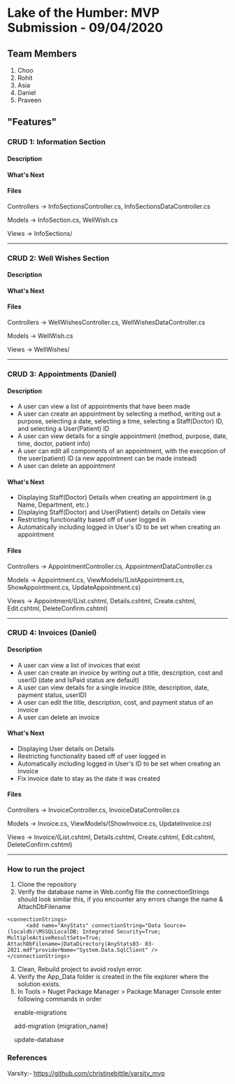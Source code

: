 # Lake of the Humber: MVP Submission - 09/04/2020

## Team Members
1. Choo 
2. Rohit
3. Asia
4. Daniel
5. Praveen

## "Features"

### CRUD 1: Information Section

#### Description

#### What's Next

#### Files

Controllers -> InfoSectionsController.cs, InfoSectionsDataController.cs

Models -> InfoSection.cs, WellWish.cs

Views -> InfoSections/

---

### CRUD 2: Well Wishes Section
#### Description

#### What's Next

#### Files

Controllers -> WellWishesController.cs, WellWishesDataController.cs

Models -> WellWish.cs

Views -> WellWishes/

---

### CRUD 3: Appointments (Daniel)
#### Description
- A user can view a list of appointments that have been made
- A user can create an appointment by selecting a method, writing out a purpose, selecting a date, selecting a time, selecting a Staff(Doctor) ID, and selecting a User(Patient) ID
- A user can view details for a single appointment (method, purpose, date, time, doctor, patient info)
- A user can edit all components of an appointment, with the execption of the user(patient) ID (a new appointment can be made instead)
- A user can delete an appointment  

#### What's Next
- Displaying Staff(Doctor) Details when creating an appointment (e.g Name, Department, etc.)
- Displaying Staff(Doctor) and User(Patient) details on Details view
- Restricting functionality based off of user logged in
- Automatically including logged in User's ID to be set when creating an appointment

#### Files
Controllers -> AppointmentController.cs, AppointmentDataController.cs

Models -> Appointment.cs, ViewModels/(ListAppointment.cs, ShowAppointment.cs, UpdateAppointment.cs)

Views -> Appointment/(List.cshtml, Details.cshtml, Create.cshtml, Edit.cshtml, DeleteConfirm.cshtml)

---

### CRUD 4: Invoices (Daniel)
#### Description
- A user can view a list of invoices that exist
- A user can create an invoice by writing out a title, description, cost and userID (date and IsPaid status are default)
- A user can view details for a single invoice (title, description, date, payment status, userID)
- A user can edit the title, description, cost, and payment status of an invoice
- A user can delete an invoice  

#### What's Next
- Displaying User details on Details
- Restricting functionality based off of user logged in
- Automatically including logged in User's ID to be set when creating an invoice
- Fix invoice date to stay as the date it was created

#### Files
Controllers -> InvoiceController.cs, InvoiceDataController.cs

Models -> Invoice.cs, ViewModels/(ShowInvoice.cs, UpdateInvoice.cs)

Views -> Invoice/(List.cshtml, Details.cshtml, Create.cshtml, Edit.cshtml, DeleteConfirm.cshtml)

---


### How to run the project
1. Clone the repository
2. Verify the database name in Web.config file
the connectionStrings should look similar this, if you encounter any errors change the name & AttachDbFilename
```
<connectionStrings>
	  <add name="AnyStats" connectionString="Data Source=(localdb)\MSSQLLocalDB; Integrated Security=True; MultipleActiveResultSets=True; AttachDbFilename=|DataDirectory|AnyStats03- 03-2021.mdf"providerName="System.Data.SqlClient" />
</connectionStrings> 
```
3. Clean, Rebuild project to avoid roslyn error.
4. Verify the App_Data folder is created in the file explorer where the solution exists.
5. In Tools > Nuget Package Manager > Package Manager Console enter following commands in order
  
  &nbsp;&nbsp;&nbsp;&nbsp;enable-migrations
  
  &nbsp;&nbsp;&nbsp;&nbsp;add-migration {migration_name}
  
  &nbsp;&nbsp;&nbsp;&nbsp;update-database

### References
Varsity:- https://github.com/christinebittle/varsity_mvp
